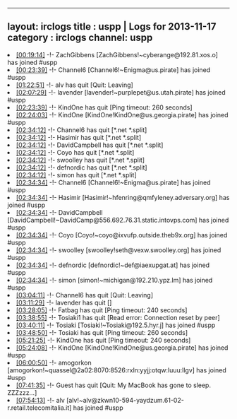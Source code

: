 
---
layout: irclogs
title : uspp | Logs for 2013-11-17
category : irclogs
channel: uspp
---
<li class="logitem"><a href="#00:19:14" name="00:19:14" class="time">[00:19:14]</a> -!- <span class="join">ZachGibbens</span> [ZachGibbens!~cyberange@192.81.xos.o] has joined #uspp </li>
<li class="logitem"><a href="#00:23:39" name="00:23:39" class="time">[00:23:39]</a> -!- <span class="join">Channel6</span> [Channel6!~Enigma@us.pirate] has joined #uspp </li>
<li class="logitem"><a href="#01:22:51" name="01:22:51" class="time">[01:22:51]</a> -!- <span class="quit">alv</span> has quit [Quit: Leaving] </li>
<li class="logitem"><a href="#02:07:29" name="02:07:29" class="time">[02:07:29]</a> -!- <span class="join">lavender</span> [lavender!~purplepet@us.utah.pirate] has joined #uspp </li>
<li class="logitem"><a href="#02:23:39" name="02:23:39" class="time">[02:23:39]</a> -!- <span class="quit">KindOne</span> has quit [Ping timeout: 260 seconds] </li>
<li class="logitem"><a href="#02:24:03" name="02:24:03" class="time">[02:24:03]</a> -!- <span class="join">KindOne</span> [KindOne!KindOne@us.georgia.pirate] has joined #uspp </li>
<li class="logitem"><a href="#02:34:12" name="02:34:12" class="time">[02:34:12]</a> -!- <span class="quit">Channel6</span> has quit [*.net *.split] </li>
<li class="logitem"><a href="#02:34:12" name="02:34:12" class="time">[02:34:12]</a> -!- <span class="quit">Hasimir</span> has quit [*.net *.split] </li>
<li class="logitem"><a href="#02:34:12" name="02:34:12" class="time">[02:34:12]</a> -!- <span class="quit">DavidCampbell</span> has quit [*.net *.split] </li>
<li class="logitem"><a href="#02:34:12" name="02:34:12" class="time">[02:34:12]</a> -!- <span class="quit">Coyo</span> has quit [*.net *.split] </li>
<li class="logitem"><a href="#02:34:12" name="02:34:12" class="time">[02:34:12]</a> -!- <span class="quit">swoolley</span> has quit [*.net *.split] </li>
<li class="logitem"><a href="#02:34:12" name="02:34:12" class="time">[02:34:12]</a> -!- <span class="quit">defnordic</span> has quit [*.net *.split] </li>
<li class="logitem"><a href="#02:34:12" name="02:34:12" class="time">[02:34:12]</a> -!- <span class="quit">simon</span> has quit [*.net *.split] </li>
<li class="logitem"><a href="#02:34:34" name="02:34:34" class="time">[02:34:34]</a> -!- <span class="join">Channel6</span> [Channel6!~Enigma@us.pirate] has joined #uspp </li>
<li class="logitem"><a href="#02:34:34" name="02:34:34" class="time">[02:34:34]</a> -!- <span class="join">Hasimir</span> [Hasimir!~hfenring@qmfyleney.adversary.org] has joined #uspp </li>
<li class="logitem"><a href="#02:34:34" name="02:34:34" class="time">[02:34:34]</a> -!- <span class="join">DavidCampbell</span> [DavidCampbell!~DavidCamp@556.692.76.31.static.intovps.com] has joined #uspp </li>
<li class="logitem"><a href="#02:34:34" name="02:34:34" class="time">[02:34:34]</a> -!- <span class="join">Coyo</span> [Coyo!~coyo@ixvufp.outside.theb9x.org] has joined #uspp </li>
<li class="logitem"><a href="#02:34:34" name="02:34:34" class="time">[02:34:34]</a> -!- <span class="join">swoolley</span> [swoolley!seth@vexw.swoolley.org] has joined #uspp </li>
<li class="logitem"><a href="#02:34:34" name="02:34:34" class="time">[02:34:34]</a> -!- <span class="join">defnordic</span> [defnordic!~def@iaexupgat.at] has joined #uspp </li>
<li class="logitem"><a href="#02:34:34" name="02:34:34" class="time">[02:34:34]</a> -!- <span class="join">simon</span> [simon!~michigan@192.210.ypz.lm] has joined #uspp </li>
<li class="logitem"><a href="#03:04:11" name="03:04:11" class="time">[03:04:11]</a> -!- <span class="quit">Channel6</span> has quit [Quit: Leaving] </li>
<li class="logitem"><a href="#03:11:29" name="03:11:29" class="time">[03:11:29]</a> -!- <span class="quit">lavender</span> has quit [] </li>
<li class="logitem"><a href="#03:28:05" name="03:28:05" class="time">[03:28:05]</a> -!- <span class="quit">Fatbag</span> has quit [Ping timeout: 240 seconds] </li>
<li class="logitem"><a href="#03:38:55" name="03:38:55" class="time">[03:38:55]</a> -!- <span class="quit">Tosiaki1</span> has quit [Read error: Connection reset by peer] </li>
<li class="logitem"><a href="#03:40:11" name="03:40:11" class="time">[03:40:11]</a> -!- <span class="join">Tosiaki</span> [Tosiaki!~Tosiaki@192.5.hyr.j] has joined #uspp </li>
<li class="logitem"><a href="#03:48:50" name="03:48:50" class="time">[03:48:50]</a> -!- <span class="quit">Tosiaki</span> has quit [Ping timeout: 260 seconds] </li>
<li class="logitem"><a href="#05:21:25" name="05:21:25" class="time">[05:21:25]</a> -!- <span class="quit">KindOne</span> has quit [Ping timeout: 240 seconds] </li>
<li class="logitem"><a href="#05:24:08" name="05:24:08" class="time">[05:24:08]</a> -!- <span class="join">KindOne</span> [KindOne!KindOne@us.georgia.pirate] has joined #uspp </li>
<li class="logitem"><a href="#06:00:50" name="06:00:50" class="time">[06:00:50]</a> -!- <span class="join">amogorkon</span> [amogorkon!~quassel@2a02:8070:8526:rxln:yyjj:otqw:luuu:llgv] has joined #uspp </li>
<li class="logitem"><a href="#07:41:35" name="07:41:35" class="time">[07:41:35]</a> -!- <span class="quit">Guest</span> has quit [Quit: My MacBook has gone to sleep. ZZZzzz…] </li>
<li class="logitem"><a href="#07:54:13" name="07:54:13" class="time">[07:54:13]</a> -!- <span class="join">alv</span> [alv!~alv@zkwn10-594-yaydzum.61-02-r.retail.telecomitalia.it] has joined #uspp </li>


